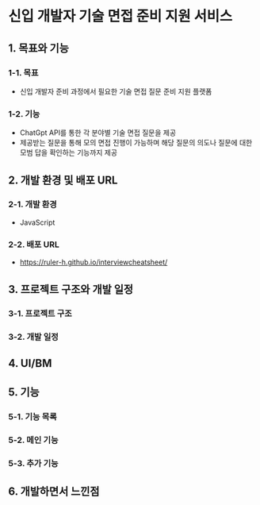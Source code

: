 # 신입 개발자 기술 면접 준비 지원 서비스

## 1. 목표와 기능
### 1-1. 목표
- 신입 개발자 준비 과정에서 필요한 기술 면접 질문 준비 지원 플랫폼
### 1-2. 기능
- ChatGpt API를 통한 각 분야별 기술 면접 질문을 제공
- 제공받는 질문을 통해 모의 면접 진행이 가능하며 해당 질문의 의도나 질문에 대한 모범 답을 확인하는 기능까지 제공
## 2. 개발 환경 및 배포 URL
### 2-1. 개발 환경
- JavaScript
### 2-2. 배포 URL
- https://ruler-h.github.io/interviewcheatsheet/
## 3. 프로젝트 구조와 개발 일정
### 3-1. 프로젝트 구조
### 3-2. 개발 일정
## 4. UI/BM
## 5. 기능
### 5-1. 기능 목록
### 5-2. 메인 기능
### 5-3. 추가 기능
## 6. 개발하면서 느낀점
